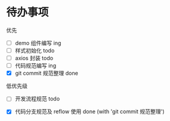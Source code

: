 # 待办事项

优先
- [ ] demo 组件编写 ing
- [ ] 样式初始化 todo
- [ ] axios 封装 todo
- [ ] 代码规范编写 ing
- [x] git commit 规范整理 done

低优先级
- [ ] 开发流程规范 todo
- [x] 代码分支规范及 reflow 使用 done (with 'git commit 规范整理')

